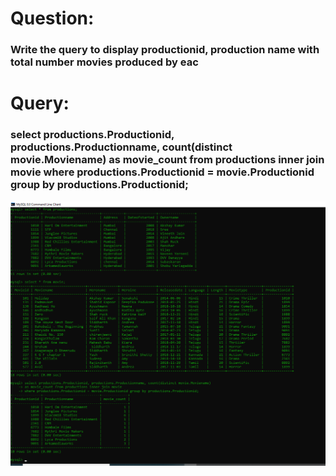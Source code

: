 
# Question:
### Write the query to display productionid, production name with total number movies produced by eac

# Query:
### select productions.Productionid, productions.Productionname, count(distinct movie.Moviename) as movie_count from productions inner join movie where productions.Productionid = movie.Productionid group by productions.Productionid;</br>

![Alt Text](https://github.com/PS99003576/MySQL/blob/main/Images/A_Query_1.png)<br />

